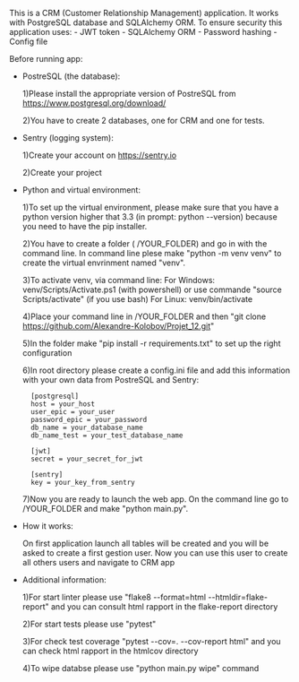 This is a CRM (Customer Relationship Management) application.
It works with PostgreSQL database and SQLAlchemy ORM.
To ensure security this application uses:
    - JWT token
    - SQLAlchemy ORM
    - Password hashing
    - Config file

Before running app:

- PostreSQL (the database):

    1)Please install the appropriate version of PostreSQL from https://www.postgresql.org/download/

    2)You have to create 2 databases, one for CRM and one for tests.


- Sentry (logging system):

    1)Create your account on https://sentry.io

    2)Create your project


- Python and virtual environment:

    1)To set up the virtual environment, please make sure that you have a python version higher that 3.3 (in prompt: python --version) because you need to have the pip installer.

    2)You have to create a folder ( /YOUR_FOLDER) and go in with the command line. In command line plese make "python -m venv venv" to create the virtual envrinment named "venv".

    3)To activate venv, via command line:
        For Windows: venv/Scripts/Activate.ps1 (with powershell) or use commande "source Scripts/activate" (if you use bash)
        For Linux: venv/bin/activate

    4)Place your command line in /YOUR_FOLDER and then "git clone https://github.com/Alexandre-Kolobov/Projet_12.git"

    5)In the folder make "pip install -r requirements.txt" to set up the right configuration

    6)In root directory please create a config.ini file and add this information with your own data from PostreSQL and Sentry:
  
        [postgresql]
        host = your_host
        user_epic = your_user
        password_epic = your_password
        db_name = your_database_name
        db_name_test = your_test_database_name

        [jwt]
        secret = your_secret_for_jwt

        [sentry]
        key = your_key_from_sentry

    7)Now you are ready to launch the web app. On the command line go to /YOUR_FOLDER and make "python main.py".

- How it works:

    On first application launch all tables will be created and you will be asked to create a first gestion user.
    Now you can use this user to create all others users and navigate to CRM app

- Additional information:

    1)For start linter please use "flake8 --format=html --htmldir=flake-report" and you can consult html rapport in the flake-report directory

    2)For start tests please use "pytest"

    3)For check test coverage  "pytest --cov=. --cov-report html" and you can check html rapport in the htmlcov directory

    4)To wipe databse please use "python main.py wipe" command
